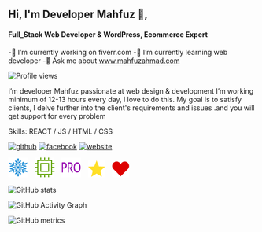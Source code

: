 ## Hi, I'm Developer Mahfuz 👋, 

#### Full_Stack Web Developer & WordPress, Ecommerce Expert

-🔭 I’m currently working on fiverr.com 
-🌱 I’m currently learning web developer 
-💬 Ask me about www.mahfuzahmad.com 

![Profile views](https://gpvc.arturio.dev/developermahfuz)  

I’m developer Mahfuz passionate at web design & development I’m working minimum of 12-13 hours every day, l love to do this. My goal is to satisfy clients, I delve further into the client's requirements and issues .and you will get support for every problem

Skills: REACT / JS / HTML / CSS




[<img src='https://cdn.jsdelivr.net/npm/simple-icons@3.0.1/icons/github.svg' alt='github' height='40'>](https://github.com/developermahfuz)  [<img src='https://cdn.jsdelivr.net/npm/simple-icons@3.0.1/icons/facebook.svg' alt='facebook' height='40'>](https://www.facebook.com/developermahfuz)  [<img src='https://cdn.jsdelivr.net/npm/simple-icons@3.0.1/icons/icloud.svg' alt='website' height='40'>](mahfuzahmad.com)  

<a href='https://archiveprogram.github.com/'><img src='https://raw.githubusercontent.com/acervenky/animated-github-badges/master/assets/acbadge.gif' width='40' height='40'></a> <a href='https://docs.github.com/en/developers'><img src='https://raw.githubusercontent.com/acervenky/animated-github-badges/master/assets/devbadge.gif' width='40' height='40'></a> <a href='https://github.com/pricing'><img src='https://raw.githubusercontent.com/acervenky/animated-github-badges/master/assets/pro.gif' width='40' height='40'></a> <a href='https://stars.github.com/'><img src='https://raw.githubusercontent.com/acervenky/animated-github-badges/master/assets/starbadge.gif' width='35' height='35'></a> <a href='https://docs.github.com/en/github/supporting-the-open-source-community-with-github-sponsors'><img src='https://raw.githubusercontent.com/acervenky/animated-github-badges/master/assets/sponsorbadge.gif' width='35' height='35'></a> 

![GitHub stats](https://github-readme-stats.vercel.app/api?username=developermahfuz&show_icons=true)  

![GitHub Activity Graph](https://activity-graph.herokuapp.com/graph?username=developermahfuz)  

![GitHub metrics](https://metrics.lecoq.io/developermahfuz)  




